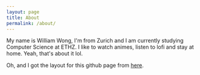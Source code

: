 ```yaml
---
layout: page
title: About
permalink: /about/
---
```


My name is William Wong, I'm from Zurich and I am currently studying Computer Science at ETHZ. 
I like to watch animes, listen to lofi and stay at home. Yeah, that's about it lol.

Oh, and I got the layout for this github page from [here](https://github.com/jekyll/minima).

